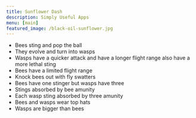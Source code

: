 ```yaml
---
title: Sunflower Dash
description: Simply Useful Apps
menu: [main]
featured_image: /black-oil-sunflower.jpg
---
```


- Bees sting and pop the ball
- They evolve and turn into wasps
- Wasps have a quicker attack and have a longer flight range also have a more lethal sting
- Bees have a limited flight range
- Knock bees out with fly swatters
- Bees have one stinger but wasps have three
- Stings absorbed by bee amunity
- Each wasp sting absorbed by three amunity
- Bees and wasps wear top hats
- Wasps are bigger than bees
